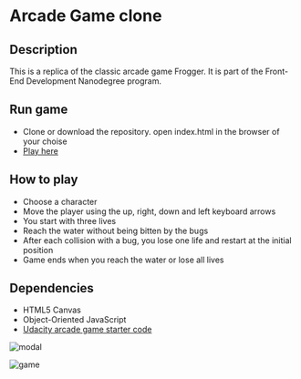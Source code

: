 # Arcade Game clone

## Description
This is a replica of the classic arcade game Frogger.
It is part of the Front-End Development Nanodegree program. 

## Run game
- Clone or download the repository. open index.html in the browser of your choise
- [Play here]()

## How to play
- Choose a character
- Move the player using the up, right, down and left keyboard arrows
- You start with three lives
- Reach the water without being bitten by the bugs
- After each collision with a bug, you lose one life and restart at the initial position
- Game ends when you reach the water or lose all lives

## Dependencies
- HTML5 Canvas
- Object-Oriented JavaScript
- [Udacity arcade game starter code](https://github.com/udacity/frontend-nanodegree-arcade-game)

![modal](https://user-images.githubusercontent.com/18640359/40382204-7eb51950-5e06-11e8-8b7e-87457921d5bf.PNG)

![game](https://user-images.githubusercontent.com/18640359/40382205-7efc978a-5e06-11e8-866d-2823a442ce38.PNG)